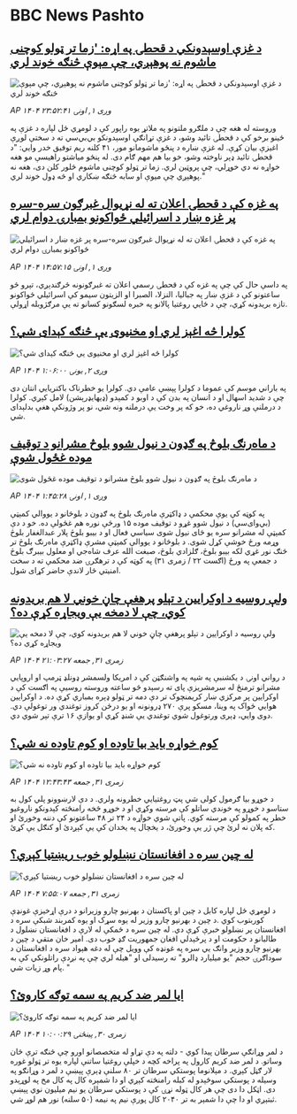 # BBC News Pashto## [د غزې اوسېدونکي د قحطۍ په اړه: 'زما تر ټولو کوچنی ماشوم نه پوهېږي، چې مېوې څنګه خوند لري](https://www.bbc.com/pashto/articles/c5yl0vwzw8xo?at_medium=RSS&at_campaign=rss?at_campaign=githubrss)![د غزې اوسېدونکي د قحطۍ په اړه: 'زما تر ټولو کوچنی ماشوم نه پوهېږي، چې مېوې څنګه خوند لري](https://ichef.bbci.co.uk/ace/ws/240/cpsprodpb/6f01/live/4b2ed620-8013-11f0-83cc-c5da98c419b8.jpg)_AP ۱۴۰۴ وږی ۱, اونۍ ۲۳:۵۲:۴۱_وروسته له هغه چې د ملګرو ملتونو په ملاتړ یوه راپور کې د لومړي ځل لپاره د غزې په ځینو برخو کې د قحطۍ تائید وشو، د غزې تړانګې اوسېدونکو بي‌بي‌سي ته د سختې لوږې اغیزې بیان کړې.
له غزې ښاره د پنځو ماشومانو مور، ۴۱ کلنه ریم توفیق خدر وايي: "د قحطۍ تائید ډېر ناوخته وشو، خو بیا هم مهم ګام دی. له پنځو میاشتو راهیسې مو هغه خواړه نه دي خوړلي، چې پروټین لري. زما تر ټولو کوچنی ماشوم څلور کلن دی، هغه نه پوهېږي چې میوې او سابه څنګه ښکاري او څه ډول خوند لري."## [په غزه کې د قحطۍ اعلان ته له نړیوال غبرګون سره-سره پر غزه ښار د اسرائیلي ځواکونو بمبارۍ دوام لري](https://www.bbc.com/pashto/articles/c3r4xz75p5yo?at_medium=RSS&at_campaign=rss?at_campaign=githubrss)![په غزه کې د قحطۍ اعلان ته له نړیوال غبرګون سره-سره پر غزه ښار د اسرائیلي ځواکونو بمبارۍ دوام لري](https://ichef.bbci.co.uk/ace/ws/240/cpsprodpb/cca8/live/49bb2640-8031-11f0-83cc-c5da98c419b8.jpg)_AP ۱۴۰۴ وږی ۱, اونۍ ۱۴:۵۷:۱۵_په داسې حال کې چې په غزه کې د قحطۍ رسمي اعلان ته غبرګونونه څرګندېږي، تېرو څو ساعتونو کې د غزې ښار  په جبالیا، النزلا، الصبرا او الزیتون سیمو کې اسرائیلي ځواکونو تازه بریدونه کړي، چې د ځايي روغتیا پالانو په خبره لسګونو کسانو ته یې مرګژوبله اړولې.## [کولرا څه اغېز لري او مخنیوی یې څنګه کېدای شي؟](https://www.bbc.com/pashto/articles/crlzp1pwxr4o?at_medium=RSS&at_campaign=rss?at_campaign=githubrss)![کولرا څه اغېز لري او مخنیوی یې څنګه کېدای شي؟](https://ichef.bbci.co.uk/ace/ws/240/cpsprodpb/895c/live/96dda6b0-8021-11f0-83cc-c5da98c419b8.jpg)_AP ۱۴۰۴ وږی ۲, يونۍ ۱:۰۶:۰۰_په باراني موسم کې عموما د کولرا پېښې عامې دي. کولرا یو خطرناک باکتریایي انتان دی چې د شدید اسهال او د انسان په بدن کې د اوبو د کمېدو (ډیهایډرېشن) لامل کېږي.
کولرا د درملنې وړ ناروغي ده، خو که پر وخت یې درملنه ونه شي، نو پر وژونکې هغې بدلېدای شي.## [د ماه‌رنګ بلوڅ په ګډون د نیول شوو بلوڅ مشرانو د توقیف موده غځول شوې](https://www.bbc.com/pashto/articles/cz0y2ylxzp7o?at_medium=RSS&at_campaign=rss?at_campaign=githubrss)![د ماه‌رنګ بلوڅ په ګډون د نیول شوو بلوڅ مشرانو د توقیف موده غځول شوې](https://ichef.bbci.co.uk/ace/ws/240/cpsprodpb/dd36/live/9ce69c20-7fc1-11f0-83cc-c5da98c419b8.jpg)_AP ۱۴۰۴ وږی ۱, اونۍ ۱:۴۵:۲۸_په کوټه کې یوې محکمې د ډاکټرې ماه‌رنګ بلوڅ په ګډون د بلوڅانو د یووالي کمېټې (بي‌وای‌سي) د نیول شوو غړو د توقیف موده ۱۵ ورځې نوره هم غځولې ده.
خو د دې کمېټې له مشرانو سره یو ځای نیول شوی سیاسي فعال او د بیبو بلوڅ پلار عبدالغفار بلوڅ وړمه ورځ خوشې کړل شوی.
د بلوڅانو د یووالې کمېټې مشرې ډاکټرې ماه‌رنګ بلوڅ تر څنګ نور غړي لکه بیبو بلوڅ، ګلزادي بلوڅ، صبغت الله عرف شاه‌جي او معلول بیبرګ بلوڅ د جمعې په ورځ (اګست ۲۲ / زمری ۳۱) په کوټه کې د ترهګرۍ ضد محکمې ته د سخت امنیتي څار لاندې حاضر کړای شول.## [ولې روسیه د اوکرایین د تېلو پرهغې چاڼ خوني لا هم بریدونه کوي، چې لا دمخه یې ویجاړه کړې ده؟](https://www.bbc.com/pashto/articles/c2kz209y0vvo?at_medium=RSS&at_campaign=rss?at_campaign=githubrss)![ولې روسیه د اوکرایین د تېلو پرهغې چاڼ خوني لا هم بریدونه کوي، چې لا دمخه یې ویجاړه کړې ده؟](https://ichef.bbci.co.uk/ace/ws/240/cpsprodpb/4491/live/30374fb0-7f5e-11f0-ab3e-bd52082cd0ae.png)_AP ۱۴۰۴ زمری ۳۱, جمعه ۲۱:۰۳:۲۷_د رواني اونۍ د یکشنبې په شپه په واشنګټن کې د امریکا ولسمشر ډونلډ ټرمپ او اروپایي مشرانو ترمنځ له سرمشریزې پای ته رسېدو څو ساعته وروسته روسیې په اګست کې د اوکرایین پر مرکزي ښار کریمنچوک تر دې دمه تر ټولو ډېره بمباري کړې ده.
د اوکرایین هوايي ځواک په وینا، مسکو پرې ۲۷۰ ډرونونه او یو درځن کروز توغندي ور توغولې دي.  دوی وايي، ډېری ورتوغول شوي توغندي یې شنډ کړي او یوازې ۱۶ ترې تېر شوي دي.## [کوم خواړه باید بیا تاوده او کوم تاوده نه شي؟](https://www.bbc.com/pashto/articles/c75d5lg29vdo?at_medium=RSS&at_campaign=rss?at_campaign=githubrss)![کوم خواړه باید بیا تاوده او کوم تاوده نه شي؟](https://ichef.bbci.co.uk/ace/ws/240/cpsprodpb/fa2d/live/8250b380-7f55-11f0-ab3e-bd52082cd0ae.jpg)_AP ۱۴۰۴ زمری ۳۱, جمعه ۱۲:۴۳:۴۳_د خوړو بیا ګرمول کولی شي پټ روغتیايي خطرونه ولري. د دې لارښوونو پلي کول به ستاسو د خوړو په خوندي ساتلو کې مرسته وکړي او د خوړو څخه رامنځته کېدونکو ناروغیو خطر په کمولو کې مرسته کوي.
پاتې شوي خواړه د ۲۴ تر ۴۸ ساعتونو کې دننه وخورئ او که پلان نه لرئ چې ژر یې وخورئ، د یخچال په یخدان کې یې کېږدئ او کنګل یې کړئ.## [له چین سره د افغانستان نښلولو خوب ریښتیا کېږي؟](https://www.bbc.com/pashto/articles/c8905ddzelwo?at_medium=RSS&at_campaign=rss?at_campaign=githubrss)![له چین سره د افغانستان نښلولو خوب ریښتیا کېږي؟](https://ichef.bbci.co.uk/ace/ws/240/cpsprodpb/bb49/live/1433a9e0-7e7c-11f0-ab3e-bd52082cd0ae.jpg)_AP ۱۴۰۴ زمری ۳۱, جمعه ۷:۵۵:۰۷_د لومړي ځل لپاره کابل د چین او پاکستان د بهرنیو چارو وزیرانو د درې اړخیزې غونډې کوربتوب کوي .د چین د بهرنیو چارو وزیر له یوه سړک او یوه کمربند شبکې سره د افغانستان پر نښلولو خبرې کړې دي. له چین سره د ځمکې له لارې د افغانستان نښلول د طالبانو د حکومت او د پرځېدلي افغان جمهوریت ګډ خوب دی.
امیر خان متقي د چین د بهرنیو چارو وزیر وانګ یي سره په غونډه کې وویل چې له دغه هېواد سره د افغانستان د سوداګرۍ حجم "یو میلیارد ډالرو" ته رسیدلی او "هیله لري چې په نږدې راتلونکي کې به پام وړ زیات شي. "## [ایا لمر ضد کریم په سمه توګه کاروئ؟](https://www.bbc.com/pashto/articles/c4g7xwze00xo?at_medium=RSS&at_campaign=rss?at_campaign=githubrss)![ایا لمر ضد کریم په سمه توګه کاروئ؟](https://ichef.bbci.co.uk/ace/ws/240/cpsprodpb/7aac/live/62605940-21a4-11f0-9060-674316cb3a1f.jpg)_AP ۱۴۰۴ زمری ۳۰, پينځنۍ ۱۰:۰۰:۲۹_د لمر وړانګې سرطان پیدا کوي - دلته په دې تړاو له متخصصانو اورو چې څنګه ترې ځان وساتو.‌
د لمر ضد کریم کارول په پراخه کچه د خپلې روغتیا ساتنې لپاره یوه تر ټولو غوره لار ګڼل کېږي.‌
د مېلانوما پوستکي سرطان تر ۸۰ سلنې ډېرې پېښې د لمر د وړانګو په وسیله د پوستکي سوځېدو له کبله رامنځته کېږي او دا شمېره کال په کال مخ په لوړېدو دی. اټکل دا دی چې هر کال ټوله نړۍ کې د پوستکي سرطان یو نیم میلیون نوي پېښې ثبتېږي او دا چې دا شمېر به تر ۲۰۴۰ کال پورې نیم په نیمه (۵۰ سلنه) نور هم لوړ شي.